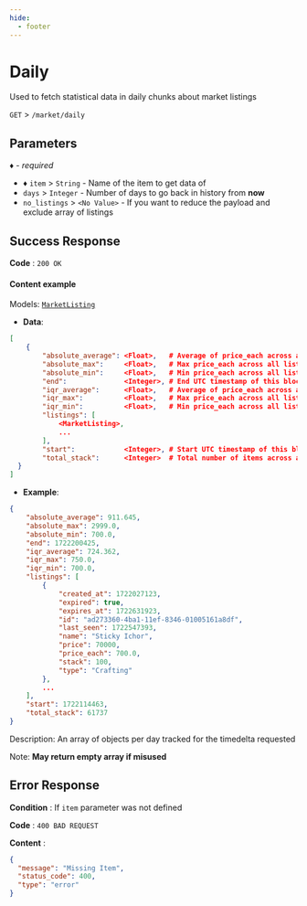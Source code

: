 ```yaml
---
hide:
  - footer
---
```

# Daily

Used to fetch statistical data in daily chunks about market listings

`GET` > `/market/daily`

## Parameters
*♦ - required*

- ♦ `item` > `String` - Name of the item to get data of
- `days` > `Integer` - Number of days to go back in history from **now**
- `no_listings` > `<No Value>` - If you want to reduce the payload and exclude array of listings

## Success Response

**Code** : `200 OK`

#### **Content example**

Models: [`MarketListing`](/models/market/MarketListing)

- **Data**:
```json
[
    {
        "absolute_average": <Float>,   # Average of price_each across all listings
        "absolute_max":     <Float>,   # Max price_each across all listings
        "absolute_min":     <Float>,   # Min price_each across all listings
        "end":              <Integer>, # End UTC timestamp of this block of listings
        "iqr_average":      <Float>,   # Average of price_each across all listings (Using IQR to remove outliers)
        "iqr_max":          <Float>,   # Max price_each across all listings (Using IQR to remove outliers)
        "iqr_min":          <Float>,   # Min price_each across all listings (Using IQR to remove outliers)
        "listings": [
            <MarketListing>,
            ...
        ],
        "start":            <Integer>, # Start UTC timestamp of this block of listings
        "total_stack":      <Integer>  # Total number of items across all listings
  }
]
```

- **Example**:
```json
{
    "absolute_average": 911.645,
    "absolute_max": 2999.0,
    "absolute_min": 700.0,
    "end": 1722200425,
    "iqr_average": 724.362,
    "iqr_max": 750.0,
    "iqr_min": 700.0,
    "listings": [
        {
            "created_at": 1722027123,
            "expired": true,
            "expires_at": 1722631923,
            "id": "ad273360-4ba1-11ef-8346-01005161a8df",
            "last_seen": 1722547393,
            "name": "Sticky Ichor",
            "price": 70000,
            "price_each": 700.0,
            "stack": 100,
            "type": "Crafting"
        },
        ...
    ],
    "start": 1722114463,
    "total_stack": 61737
}
```
Description: An array of objects per day tracked for the timedelta requested

Note: **May return empty array if misused**


## Error Response

**Condition** : If `item` parameter was not defined

**Code** : `400 BAD REQUEST`

**Content** :

```json
{
  "message": "Missing Item",
  "status_code": 400,
  "type": "error"
}
``` 